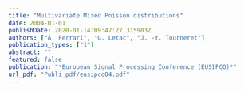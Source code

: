 ```yaml
---
title: "Multivariate Mixed Poisson distributions"
date: 2004-01-01
publishDate: 2020-01-14T09:47:27.315903Z
authors: ["A. Ferrari", "G. Letac", "J. -Y. Tourneret"]
publication_types: ["1"]
abstract: ""
featured: false
publication: "*European Signal Processing Conference (EUSIPCO)*"
url_pdf: "Publi_pdf/eusipco04.pdf"
---
```


